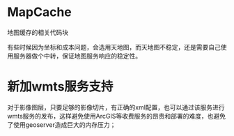 # MapCache
地图缓存的相关代码块

有些时候因为坐标和成本问题，会选用天地图，而天地图不稳定，还是需要自己使用服务器做个中转，保证地图服务响应的稳定性。

# 新加wmts服务支持
对于影像图层，只要足够的影像切片，有正确的xml配置，也可以通过该服务进行wmts服务的发布，这样避免使用ArcGIS等收费服务的昂贵和部署的难度，也避免了使用geoserver造成巨大的内存压力；
